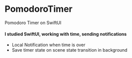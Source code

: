 # PomodoroTimer
Pomodoro Timer on SwiftUI

#### I studied SwiftUI, working with time, sending notifications


- Local Notification when time is over
- Save timer state on scene state transition in background
